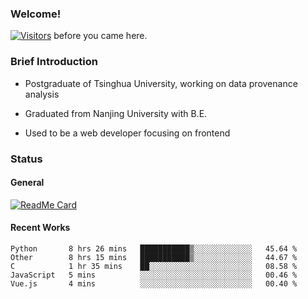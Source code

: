### Welcome!

[![Visitors](https://visitor-badge.laobi.icu/badge?page_id=HermitSun.HermitSun)]() before you came here.

### Brief Introduction

- Postgraduate of Tsinghua University, working on data provenance analysis

- Graduated from Nanjing University with B.E.

- Used to be a web developer focusing on frontend

### Status

#### General

[![ReadMe Card](https://github-readme-stats.hermitsun.vercel.app/api?username=HermitSun&count_private=true&show_icons=true)]()

#### Recent Works

<!--START_SECTION:waka-->
```text
Python       8 hrs 26 mins   ███████████▒░░░░░░░░░░░░░   45.64 % 
Other        8 hrs 15 mins   ███████████▒░░░░░░░░░░░░░   44.67 % 
C            1 hr 35 mins    ██░░░░░░░░░░░░░░░░░░░░░░░   08.58 % 
JavaScript   5 mins          ░░░░░░░░░░░░░░░░░░░░░░░░░   00.46 % 
Vue.js       4 mins          ░░░░░░░░░░░░░░░░░░░░░░░░░   00.40 % 
```
<!--END_SECTION:waka-->
